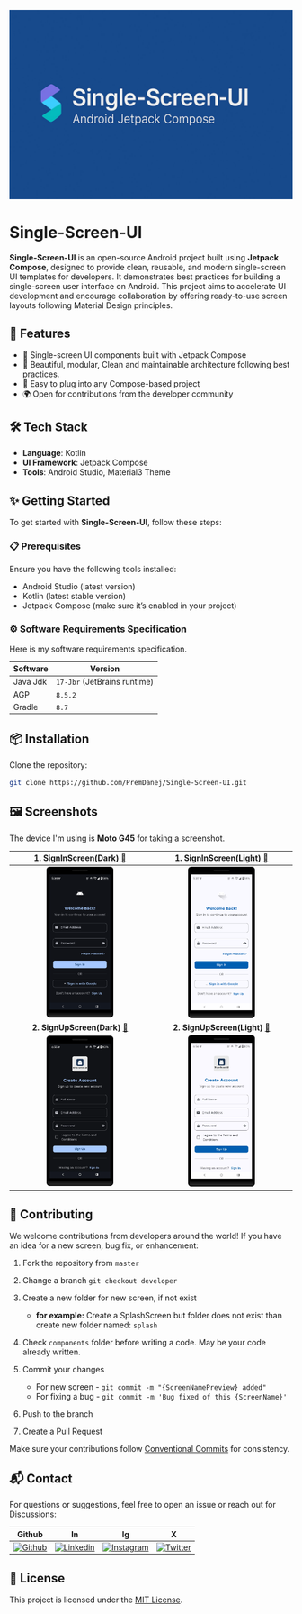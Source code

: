 ![Single-Screen-UI-Template-Preview](images/Single-Screen-UI-Social-Preview.png)

# Single-Screen-UI

**Single-Screen-UI** is an open-source Android project built using **Jetpack Compose**, designed to
provide clean, reusable, and modern single-screen UI templates for developers. It demonstrates best
practices for building a single-screen user interface on Android. This project aims to accelerate UI
development and encourage collaboration by offering ready-to-use screen layouts following Material
Design principles.

## 🚀 Features

- 📱 Single-screen UI components built with Jetpack Compose
- 🎨 Beautiful, modular, Clean and maintainable architecture following best practices.
- 🧩 Easy to plug into any Compose-based project
- 🌍 Open for contributions from the developer community

## 🛠️ Tech Stack

- **Language**: Kotlin
- **UI Framework**: Jetpack Compose
- **Tools**: Android Studio, Material3 Theme

## ✨ Getting Started

To get started with **Single-Screen-UI**, follow these steps:

### 📋 Prerequisites

Ensure you have the following tools installed:

- Android Studio (latest version)
- Kotlin (latest stable version)
- Jetpack Compose (make sure it’s enabled in your project)

### ⚙️ Software Requirements Specification

Here is my software requirements specification.

| Software | Version                      |
|----------|------------------------------|
| Java Jdk | `17-Jbr` (JetBrains runtime) |
| AGP      | `8.5.2`                      |
| Gradle   | `8.7`                        |

## 📦 Installation

Clone the repository:

```bash
git clone https://github.com/PremDanej/Single-Screen-UI.git
```

## 🖼️ Screenshots

The device I'm using is **Moto G45** for taking a screenshot.

|   1. SignInScreen(Dark) [🔗](app/src/main/java/com/merp/jet/single/ui/screen/signin/SiginScreen.kt)    |   1. SignInScreen(Light) [🔗](app/src/main/java/com/merp/jet/single/ui/screen/signin/SiginScreen.kt)    |
|:------------------------------------------------------------------------------------------------------:|:-------------------------------------------------------------------------------------------------------:|
|          <img src="images/1.%20SignInScreen_Dark.png" width="50%" alt="1. SignInScreen Dark">          |         <img src="images/1.%20SignInScreen_Light.png" width="50%" alt="1. SignInScreen Light">          |
| **2. SignUpScreen(Dark)** [🔗](app/src/main/java/com/merp/jet/single/ui/screen/signup/SignUpScreen.kt) | **2. SignUpScreen(Light)** [🔗](app/src/main/java/com/merp/jet/single/ui/screen/signup/SignUpScreen.kt) |
|          <img src="images/2. SignUpScreen_Dark.webp" width="50%" alt="2. SignUpScreen Dark">           |          <img src="images/2. SignUpScreen_Light.webp" width="50%" alt="2. SignUpScreen Light">          |

## 🤝 Contributing

We welcome contributions from developers around the world! If you have an idea for a new screen, bug
fix, or enhancement:

1. Fork the repository from `master`

2. Change a branch `git checkout developer`

3. Create a new folder for new screen, if not exist
    * **for example:** Create a SplashScreen but folder does not exist than create new folder named: `splash`

4. Check `components` folder before writing a code. May be your code already written.

5. Commit your changes
    - For new screen - `git commit -m "{ScreenNamePreview} added"`
    - For fixing a bug - `git commit -m 'Bug fixed of this {ScreenName}'`

6. Push to the branch

7. Create a Pull Request

Make sure your contributions
follow [Conventional Commits](https://www.conventionalcommits.org/en/v1.0.0/) for consistency.

## 📬 Contact

For questions or suggestions, feel free to open an issue or reach out for Discussions:

| Github                                                                           | In                                                                                             | Ig                                                                                           | X                                                                                |
|----------------------------------------------------------------------------------|------------------------------------------------------------------------------------------------|----------------------------------------------------------------------------------------------|----------------------------------------------------------------------------------|
| [![Github](https://skillicons.dev/icons?i=github)](https://github.com/PremDanej) | [![Linkedin](https://skillicons.dev/icons?i=linkedin)](https://www.linkedin.com/in/prem-danej) | [![Instagram](https://skillicons.dev/icons?i=instagram)](https://www.instagram.com/prem_dnj) | [![Twitter](https://skillicons.dev/icons?i=twitter)](https://www.x.com/prem_dnj) |

## 📄 License

This project is licensed under the [MIT License](LICENSE.md).
